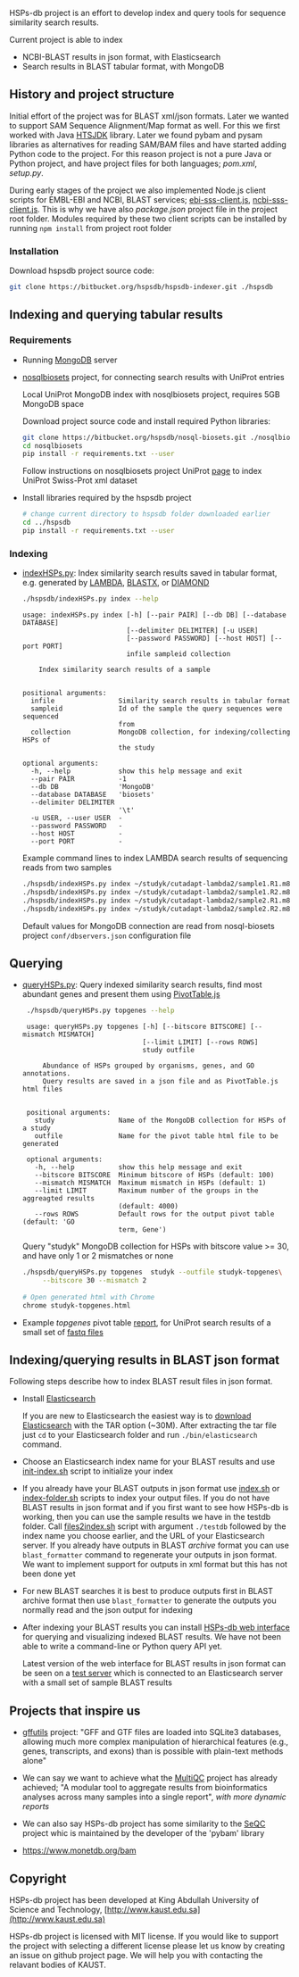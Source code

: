 HSPs-db project is an effort to develop index and query tools for
sequence similarity search results.

Current project is able to index
 - NCBI-BLAST results in json format, with Elasticsearch
 - Search results in BLAST tabular format, with MongoDB

## History and project structure

Initial effort of the project was for BLAST xml/json formats.
Later we wanted to support SAM Sequence Alignment/Map format as well.
For this we first worked with Java [HTSJDK](https://github.com/samtools/htsjdk) library.
Later we found pybam and pysam libraries as alternatives for reading SAM/BAM
files and have started adding Python code to the project.
For this reason project is not a pure Java or Python project,
and have project files for both languages; _pom.xml_, _setup.py_.

During early stages of the project we also implemented Node.js client scripts
for EMBL-EBI and NCBI, BLAST services; [ebi-sss-client.js](scripts/ebi-sss-client.js),
[ncbi-sss-client.js](scripts/ncbi-sss-client.js). This is why we have
also _package.json_ project file in the project root folder.
Modules required by these two client scripts can be installed
by running `npm install` from project root folder

### Installation

Download hspsdb project source code:

```bash
git clone https://bitbucket.org/hspsdb/hspsdb-indexer.git ./hspsdb
```

## Indexing and querying tabular results

### Requirements

- Running [MongoDB](https://www.mongodb.com) server

- [nosqlbiosets](https://bitbucket.org/hspsdb/nosql-biosets) project,
  for connecting search results with UniProt entries

  Local UniProt MongoDB index with nosqlbiosets project, 
  requires 5GB MongoDB space
  
  Download project source code and install required Python libraries:

    ```bash
    git clone https://bitbucket.org/hspsdb/nosql-biosets.git ./nosqlbiosets
    cd nosqlbiosets
    pip install -r requirements.txt --user
    ```
  Follow instructions on nosqlbiosets project UniProt [page](
  https://github.com/uludag/nosql-biosets/tree/master/nosqlbiosets/uniprot)
  to index UniProt Swiss-Prot xml dataset

- Install libraries required by the hspsdb project

    ```bash
    # change current directory to hspsdb folder downloaded earlier 
    cd ../hspsdb
    pip install -r requirements.txt --user
    ```

### Indexing

* [indexHSPs.py](./hspsdb/indexHSPs.py): Index similarity search results saved
 in tabular format, e.g. generated by [LAMBDA](https://github.com/seqan/lambda),
 [BLASTX](http://blast.ncbi.nlm.nih.gov),
 or [DIAMOND](https://github.com/bbuchfink/diamond)

    ```bash
    ./hspsdb/indexHSPs.py index --help
    ```
    ```
    usage: indexHSPs.py index [-h] [--pair PAIR] [--db DB] [--database DATABASE]
                              [--delimiter DELIMITER] [-u USER]
                              [--password PASSWORD] [--host HOST] [--port PORT]
                              infile sampleid collection
    
        Index similarity search results of a sample
        
    
    positional arguments:
      infile                Similarity search results in tabular format
      sampleid              Id of the sample the query sequences were sequenced
                            from
      collection            MongoDB collection, for indexing/collecting HSPs of
                            the study
    
    optional arguments:
      -h, --help            show this help message and exit
      --pair PAIR           -1
      --db DB               'MongoDB'
      --database DATABASE   'biosets'
      --delimiter DELIMITER
                            '\t'
      -u USER, --user USER  -
      --password PASSWORD   -
      --host HOST           -
      --port PORT           -
    ```

  Example command lines to index LAMBDA search results of sequencing reads from
two samples

    ```bash 
    ./hspsdb/indexHSPs.py index ~/studyk/cutadapt-lambda2/sample1.R1.m8 sample1 studyk --pair=1
    ./hspsdb/indexHSPs.py index ~/studyk/cutadapt-lambda2/sample1.R2.m8 sample1 studyk --pair=2
    ./hspsdb/indexHSPs.py index ~/studyk/cutadapt-lambda2/sample2.R1.m8 sample2 studyk --pair=1
    ./hspsdb/indexHSPs.py index ~/studyk/cutadapt-lambda2/sample2.R2.m8 sample2 studyk --pair=2  
     ```

  Default values for MongoDB connection are read from nosql-biosets project
`conf/dbservers.json` configuration file 

## Querying

* [queryHSPs.py](./hspsdb/queryHSPs.py): Query indexed similarity search results,
  find most abundant genes and present them using [PivotTable.js](https://pivottable.js.org/)
  
   ```bash
    ./hspsdb/queryHSPs.py topgenes --help
   ```

   ```
    usage: queryHSPs.py topgenes [-h] [--bitscore BITSCORE] [--mismatch MISMATCH]
                                 [--limit LIMIT] [--rows ROWS]
                                 study outfile
    
        Abundance of HSPs grouped by organisms, genes, and GO annotations.
        Query results are saved in a json file and as PivotTable.js html files
        
    
    positional arguments:
      study                Name of the MongoDB collection for HSPs of a study
      outfile              Name for the pivot table html file to be generated
    
    optional arguments:
      -h, --help           show this help message and exit
      --bitscore BITSCORE  Minimum bitscore of HSPs (default: 100)
      --mismatch MISMATCH  Maximum mismatch in HSPs (default: 1)
      --limit LIMIT        Maximum number of the groups in the aggreagted results
                           (default: 4000)
      --rows ROWS          Default rows for the output pivot table (default: 'GO
                           term, Gene')
   ```
  Query "studyk" MongoDB collection for HSPs with bitscore value >= 30,
  and have only 1 or 2 mismatches or none
  ```bash
  ./hspsdb/queryHSPs.py topgenes  studyk --outfile studyk-topgenes\
       --bitscore 30 --mismatch 2
    
  # Open generated html with Chrome 
  chrome studyk-topgenes.html   
  ```

*  Example _topgenes_ pivot table [report](
https://uludag.github.io/hspsdb-indexer/docs/example-topgenes.html), for UniProt
search results of a small set of [fastq files](
https://github.com/slowkow/snakefiles/tree/master/data/fastq) 

## Indexing/querying results in BLAST json format

Following steps describe how to index BLAST result files in json format. 

* Install [Elasticsearch](https://www.elastic.co)

  If you are new to Elasticsearch
  the easiest way is to [download Elasticsearch](
  https://www.elastic.co/downloads/elasticsearch) with the TAR option (~30M).
  After extracting the tar file just `cd` to your Elasticsearch folder
  and run `./bin/elasticsearch` command.

* Choose an Elasticsearch index name for your BLAST results
  and use [init-index.sh](scripts/init-index.sh)
  script to initialize your index

* If you already have your BLAST outputs in json format use
  [index.sh](scripts/index.sh)
  or [index-folder.sh](scripts/files2index.sh) scripts
  to index your output files.
  If you do not have BLAST results in json format and if you first want to
  see how HSPs-db is working,
  then you can use the sample results we have in the testdb folder.
  Call [files2index.sh](scripts/files2index.sh) script with argument `./testdb`
  followed by the index name you choose earlier, and the URL of your Elasticsearch
  server.
  If you already have outputs in BLAST *archive* format you can use
  `blast_formatter` command to regenerate your outputs in json format.
  We want to implement support for outputs in xml format
  but this has not been done yet

* For new BLAST searches it is best to produce outputs first in BLAST archive format
  then use `blast_formatter` to generate the outputs you normally read
  and the json output for indexing

* After indexing your BLAST results you can install
  [HSPs-db web interface](https://github.com/uludag/hspsdb-webcode)
  for querying and visualizing indexed BLAST results. We have not been able to
  write a command-line or Python query API yet.
  
  Latest version of the web interface for BLAST results in json format
  can be seen on a [test server](http://hspsdb-test.herokuapp.com)
  which is connected to an Elasticsearch server with a small set of sample
  BLAST results

## Projects that inspire us

* [gffutils](https://github.com/daler/gffutils) project:
  "GFF and GTF files are loaded into SQLite3 databases,
  allowing much more complex manipulation of hierarchical features
  (e.g., genes, transcripts, and exons) than is possible with plain-text methods
  alone" 

* We can say we want to achieve what the [MultiQC](http://multiqc.info) project
  has already achieved; "A modular tool to aggregate results from bioinformatics
  analyses across many samples into a single report", _with more dynamic reports_

* We can also say HSPs-db project has some similarity to the
 [SeQC](https://github.com/JohnLonginotto/SeQC) project whic is maintained
 by the developer of the 'pybam' library
 
 * https://www.monetdb.org/bam

## Copyright

HSPs-db project has been developed
at King Abdullah University of Science and Technology,
[http://www.kaust.edu.sa](http://www.kaust.edu.sa)

HSPs-db project is licensed with MIT license.
If you would like to support the project
with selecting a different license please let us know by creating an issue
on github project page.
We will help you with contacting the relavant bodies of KAUST.
